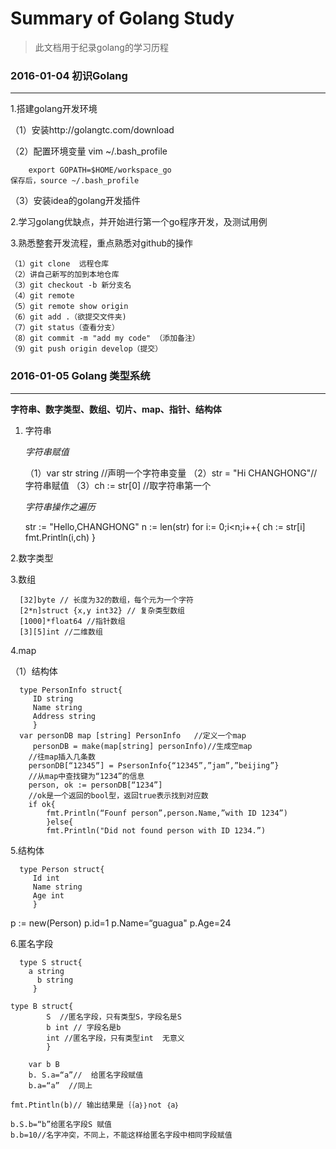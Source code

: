 # Summary of Golang Study

>  此文档用于纪录golang的学习历程

### 2016-01-04 初识Golang
   ------
   1.搭建golang开发环境
   
   （1）安装http://golangtc.com/download
   
   （2）配置环境变量
        vim ~/.bash_profile
        
        export GOPATH=$HOME/workspace_go
    保存后，source ~/.bash_profile
    
   （3）安装idea的golang开发插件
   
   2.学习golang优缺点，并开始进行第一个go程序开发，及测试用例
   
   3.熟悉整套开发流程，重点熟悉对github的操作
   
    （1）git clone  远程仓库
    （2）讲自己新写的加到本地仓库
    （3）git checkout -b 新分支名 
    （4）git remote
    （5）git remote show origin
    （6）git add .（欲提交文件夹)
    （7）git status（查看分支）
    （8）git commit -m "add my code" （添加备注）
    （9）git push origin develop（提交）
    
   ### 2016-01-05  Golang  类型系统
   -----
   **字符串、数字类型、数组、切片、map、指针、结构体**
   
   1. 字符串
   
      *字符串赋值*

    	（1）var str string //声明一个字符串变量
    	（2）str = "Hi CHANGHONG"// 字符串赋值
    	（3）ch := str[0] //取字符串第一个
    
      *字符串操作之遍历*
      
      str := "Hello,CHANGHONG"
      n := len(str)
      for i:= 0;i<n;i++{
      ch := str[i]
      fmt.Println(i,ch)
      }
      
   2.数字类型
   
   3.数组
   
      [32]byte // 长度为32的数组，每个元为一个字符
      [2*n]struct {x,y int32} // 复杂类型数组
      [1000]*float64 //指针数组
      [3][5]int //二维数组
      
   4.map
   
   （1）结构体
   

      type PersonInfo struct{
         ID string
         Name string
         Address string
         }
      var personDB map [string] PersonInfo   //定义一个map
         personDB = make(map[string] personInfo)//生成空map
		//往map插入几条数
		personDB[“12345”] = PsersonInfo{“12345”,”jam”,”beijing”}
		//从map中查找键为“1234”的信息
		person, ok := personDB[“1234”]
		//ok是一个返回的bool型，返回true表示找到对应数
		if ok{
			fmt.Println(“Founf person”,person.Name,”with ID 1234”)
			}else{
			fmt.Println("Did not found person with ID 1234.”)

   5.结构体
   
      type Person struct{
         Id int
         Name string
         Age int
         } 

   p := new(Person)
   p.id=1
   p.Name=“guagua"
   p.Age=24	

   6.匿名字段

      type S struct{
      	a string 
	      b string
         }
	
	type B struct{
      		S  //匿名字段，只有类型S，字段名是S
      		b int // 字段名是b
      		int //匿名字段，只有类型int  无意义
         	}

      	var b B
      	b. S.a=“a”//  给匿名字段赋值
      	b.a=“a”  //同上

   	fmt.Ptintln(b)// 输出结果是｛｛a｝｝not ｛a｝

   	b.S.b=“b”给匿名字段S 赋值
   	b.b=10//名字冲突，不同上，不能这样给匿名字段中相同字段赋值
